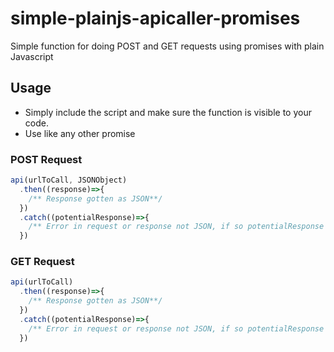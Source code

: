 # simple-plainjs-apicaller-promises
Simple function for doing POST and GET requests using promises with plain Javascript

## Usage
- Simply include the script and make sure the function is visible to your code.
- Use like any other promise   

### POST Request
```javascript
api(urlToCall, JSONObject)
  .then((response)=>{
    /** Response gotten as JSON**/
  })
  .catch((potentialResponse)=>{
    /** Error in request or response not JSON, if so potentialResponse contains the response as string **/
  })
```  

### GET Request
```javascript
api(urlToCall)
  .then((response)=>{
    /** Response gotten as JSON**/
  })
  .catch((potentialResponse)=>{
    /** Error in request or response not JSON, if so potentialResponse contains the response as string **/
  })
```  
